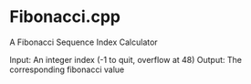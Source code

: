 # Fibonacci.cpp
A Fibonacci Sequence Index Calculator

Input: An integer index (-1 to quit, overflow at 48)
Output: The corresponding fibonacci value
